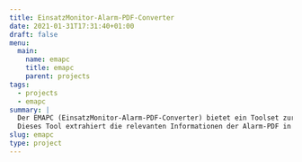 ```yaml
---
title: EinsatzMonitor-Alarm-PDF-Converter
date: 2021-01-31T17:31:40+01:00
draft: false
menu:
  main:
    name: emapc
    title: emapc
    parent: projects
tags:
  - projects
  - emapc
summary: |
  Der EMAPC (EinsatzMonitor-Alarm-PDF-Converter) bietet ein Toolset zur Konvertierung einer eingehenden Alarm-PDF in ein Format, das vom EinsatzMonitor lesbar ist. 
  Dieses Tool extrahiert die relevanten Informationen der Alarm-PDF in eine schlüssel-wert-formatierte Datei, die durch die Mustererkennung des EinsatzMonitors gelesen werden kann.
slug: emapc
type: project
---
```

